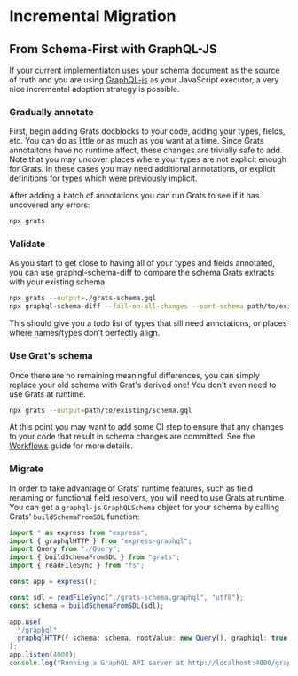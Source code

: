 # Incremental Migration

## From Schema-First with GraphQL-JS

If your current implementiaton uses your schema document as the source of truth
and you are using [GraphQL-js](https://www.npmjs.com/package/graphql) as your
JavaScript executor, a very nice incremental adoption strategy is possible.

### Gradually annotate

First, begin adding Grats docblocks to your code, adding your types, fields,
etc. You can do as little or as much as you want at a time. Since Grats
annotaitons have no runtime affect, these changes are trivially safe to add.
Note that you may uncover places where your types are not explicit enough for
Grats. In these cases you may need additional annotations, or explicit
definitions for types which were previously implicit.

After adding a batch of annotations you can run Grats to see if it has uncovered
any errors:

```bash
npx grats
```

### Validate

As you start to get close to having all of your types and fields annotated, you
can use graphql-schema-diff to compare the schema Grats extracts with your
existing schema:

```bash
npx grats --output=./grats-schema.gql
npx graphql-schema-diff --fail-on-all-changes --sort-schema path/to/existing/schema.gql ./grats-schema.gql
```

This should give you a todo list of types that sill need annotations, or places
where names/types don't perfectly align.

### Use Grat's schema

Once there are no remaining meaningful differences, you can simply replace your
old schema with Grat's derived one! You don't even need to use Grats at runtime.

```bash
npx grats --output=path/to/existing/schema.gql
```

At this point you may want to add some CI step to ensure that any changes to
your code that result in schema changes are committed. See the
[Workflows](./01-workflows.md) guide for more details.

### Migrate

In order to take advantage of Grats' runtime features, such as field renaming or
functional field resolvers, you will need to use Grats at runtime. You can get a
`graphql-js` `GraphQLSchema` object for your schema by calling Grats'
`buildSchemaFromSDL` function:

```typescript
import * as express from "express";
import { graphqlHTTP } from "express-graphql";
import Query from "./Query";
import { buildSchemaFromSDL } from "grats";
import { readFileSync } from "fs";

const app = express();

const sdl = readFileSync("./grats-schema.graphql", "utf8");
const schema = buildSchemaFromSDL(sdl);

app.use(
  "/graphql",
  graphqlHTTP({ schema: schema, rootValue: new Query(), graphiql: true }),
);
app.listen(4000);
console.log("Running a GraphQL API server at http://localhost:4000/graphql");
```

